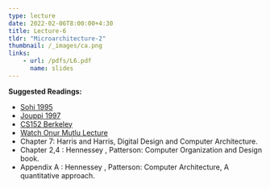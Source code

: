 ```yaml
---
type: lecture
date: 2022-02-06T8:00:00+4:30
title: Lecture-6 
tldr: "Microarchitecture-2"
thumbnail: /_images/ca.png
links: 
    - url: /pdfs/L6.pdf
      name: slides 
---
```

**Suggested Readings:**

- [Sohi 1995](https://dipsankarb.github.io/wi22-csl7070/pdfs/sohi.pdf)
- [Jouppi 1997](https://dipsankarb.github.io/wi22-csl7070/pdfs/jouppi.pdf)
- [CS152 Berkeley](https://inst.eecs.berkeley.edu//~cs152/sp21/lectures/L02-SimpleImps.pdf)
- [Watch Onur Mutlu Lecture](https://www.youtube.com/watch?v=qJmTZwzf1L4)
- Chapter 7: Harris and Harris, Digital Design and Computer Architecture.
- Chapter 2,4 : Hennessey , Patterson: Computer Organization and Design book.
- Appendix A : Hennessey , Patterson: Computer Architecture, A quantitative approach.
